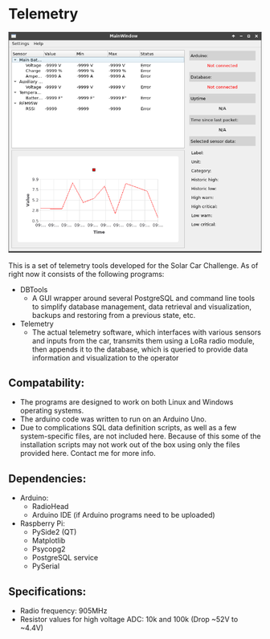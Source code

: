# Telemetry

![GUI in debug mode](visualizer.png)

This is a set of telemetry tools developed for the Solar Car Challenge. As of right now it consists of the
following programs:
 
   - DBTools
       - A GUI wrapper around several PostgreSQL and command line tools to simplify database management, data retrieval and visualization, backups and restoring from a previous state, etc.
   - Telemetry
       - The actual telemetry software, which interfaces with various sensors and inputs from the car, transmits them using a LoRa radio module, then appends it to the database, which is queried to provide data information and visualization to the operator
       
Compatability:
   - 
   - The programs are designed to work on both Linux and Windows operating systems.
   - The arduino code was written to run on an Arduino Uno.
   - Due to complications SQL data definition scripts, as well as a few system-specific files, are not included here. Because of this some of the installation scripts may not work out of the box using only the files provided here. Contact me for more info.

Dependencies:
   -
   - Arduino:
       - RadioHead
       - Arduino IDE (if Arduino programs need to be uploaded)
   - Raspberry Pi:
       - PySide2 (QT)
       - Matplotlib
       - Psycopg2
       - PostgreSQL service
       - PySerial
           
Specifications:
   - 
   - Radio frequency: 905MHz
   - Resistor values for high voltage ADC: 10k and 100k (Drop ~52V to ~4.4V)
